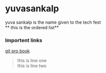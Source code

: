 # yuvasankalp
yuva sankalp is the name given  to the tech fest
<br> ** this is the ordered list**
### Importent links
[git pro book](https://git-scm.com/book/en/v2)
> this is line one
> <br> this is line two
